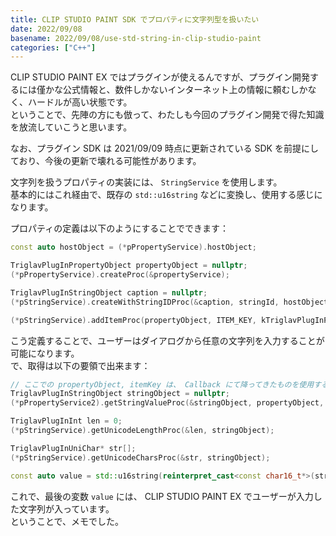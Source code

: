 ```yaml
---
title: CLIP STUDIO PAINT SDK でプロパティに文字列型を扱いたい
date: 2022/09/08
basename: 2022/09/08/use-std-string-in-clip-studio-paint
categories: ["C++"]
---
```


CLIP STUDIO PAINT EX ではプラグインが使えるんですが、プラグイン開発するには僅かな公式情報と、数件しかないインターネット上の情報に頼むしかなく、ハードルが高い状態です。  
ということで、先陣の方にも倣って、わたしも今回のプラグイン開発で得た知識を放流していこうと思います。

なお、プラグイン SDK は 2021/09/09 時点に更新されている SDK を前提にしており、今後の更新で壊れる可能性があります。

文字列を扱うプロパティの実装には、 `StringService` を使用します。  
基本的にはこれ経由で、既存の `std::u16string` などに変換し、使用する感じになります。

プロパティの定義は以下のようにすることでできます：

```cpp
const auto hostObject = (*pPropertyService).hostObject;

TriglavPlugInPropertyObject propertyObject = nullptr;
(*pPropertyService).createProc(&propertyService);

TriglavPlugInStringObject caption = nullptr;
(*pStringService).createWithStringIDProc(&caption, stringId, hostObject);

(*pStringService).addItemProc(propertyObject, ITEM_KEY, kTriglavPlugInPropertyValueTypeString, kTriglavPlugInPropertyInputKindDefault, kTriglavPlugInPropertyInputKindDefault, caption, SHORTCUT_KEY);
```

こう定義することで、ユーザーはダイアログから任意の文字列を入力することが可能になります。  
で、取得は以下の要領で出来ます：

```cpp
// ここでの propertyObject, itemKey は、 Callback にて降ってきたものを使用する想定
TriglavPlugInStringObject stringObject = nullptr;
(*pPropertyService2).getStringValueProc(&stringObject, propertyObject, itemKey);

TriglavPlugInInt len = 0;
(*pStringService).getUnicodeLengthProc(&len, stringObject);

TriglavPlugInUniChar* str[];
(*pStringService).getUnicodeCharsProc(&str, stringObject);

const auto value = std::u16string(reinterpret_cast<const char16_t*>(str), static_cast<size_t>(len));
```

これで、最後の変数 `value` には、 CLIP STUDIO PAINT EX でユーザーが入力した文字列が入っています。  
ということで、メモでした。
